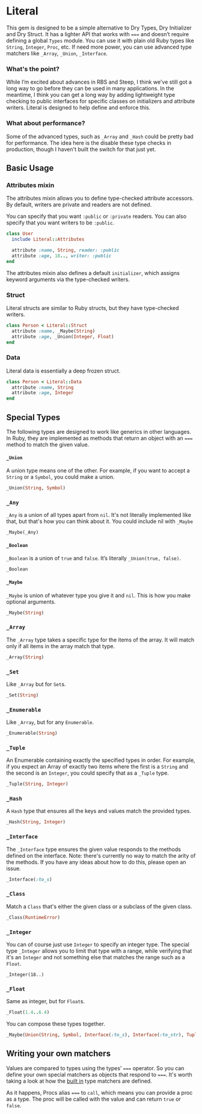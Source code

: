 # Literal

This gem is designed to be a simple alternative to Dry Types, Dry Initializer and Dry Struct. It has a lighter API that works with `===` and doesn’t require defining a global `Types` module. You can use it with plain old Ruby types like `String`, `Integer`, `Proc`, etc. If need more power, you can use advanced type matchers like `_Array`, `_Union`, `_Interface`.

### What's the point?

While I’m excited about advances in RBS and Steep, I think we've still got a long way to go before they can be used in many applications. In the meantime, I think you can get a long way by adding lightweight type checking to public interfaces for specific classes on initializers and attribute writers. Literal is designed to help define and enforce this.

### What about performance?

Some of the advanced types, such as `_Array` and `_Hash` could be pretty bad for performance. The idea here is the disable these type checks in production, though I haven't built the switch for that just yet.

## Basic Usage

### Attributes mixin

The attributes mixin allows you to define type-checked attribute accessors. By default, writers are private and readers are not defined.

You can specify that you want `:public` or `:private` readers. You can also specify that you want writers to be `:public`.

```ruby
class User
  include Literal::Attributes

  attribute :name, String, reader: :public
  attribute :age, 18.., writer: :public
end
```

The attributes mixin also defines a default `initializer`, which assigns keyword arguments via the type-checked writers.

### Struct

Literal structs are similar to Ruby structs, but they have type-checked writers.

```ruby
class Person < Literal::Struct
  attribute :name, _Maybe(String)
  attribute :age, _Union(Integer, Float)
end
```

### Data

Literal data is essentially a deep frozen struct.

```ruby
class Person < Literal::Data
  attribute :name, String
  attribute :age, Integer
end
```

## Special Types

The following types are designed to work like generics in other languages. In Ruby, they are implemented as methods that return an object with an `===` method to match the given value.

#### `_Union`

A union type means one of the other. For example, if you want to accept a `String` or a `Symbol`, you could make a union.

```ruby
_Union(String, Symbol)
```

### `_Any`
`_Any` is a union of all types apart from `nil`. It's not literally implemented like that, but that's how you can think about it. You could include nil with `_Maybe`

```ruby
_Maybe(_Any)
```

#### `_Boolean`

`_Boolean` is a union of `true` and `false`. It’s literally `_Union(true, false)`.

```ruby
_Boolean
```

#### `_Maybe`

`_Maybe` is union of whatever type you give it and `nil`. This is how you make optional arguments.

```ruby
_Maybe(String)
```

### `_Array`

The `_Array` type takes a specific type for the items of the array. It will match only if all items in the array match that type.

```ruby
_Array(String)
```

### `_Set`

Like `_Array` but for `Set`s.

```ruby
_Set(String)
```

### `_Enumerable`

Like `_Array`, but for any `Enumerable`.

```ruby
_Enumerable(String)
```

### `_Tuple`
An Enumerable containing exactly the specified types in order. For example, if you expect an Array of exactly two items where the first is a `String` and the second is an `Integer`, you could specify that as a `_Tuple` type.

```ruby
_Tuple(String, Integer)
```

### `_Hash`

A `Hash` type that ensures all the keys and values match the provided types.

```ruby
_Hash(String, Integer)
```

### `_Interface`
The `_Interface` type ensures the given value responds to the methods defined on the interface. Note: there's currently no way to match the arity of the methods. If you have any ideas about how to do this, please open an issue.

```ruby
_Interface(:to_s)
```

### `_Class`

Match a `Class` that's either the given class or a subclass of the given class.

```ruby
_Class(RuntimeError)
```

### `_Integer`
You can of course just use `Integer` to specify an integer type. The special type `_Integer` allows you to limit that type with a range, while verifying that it's an `Integer` and not something else that matches the range such as a `Float`.

```
_Integer(18..)
```

### `_Float`

Same as integer, but for `Float`s.

```ruby
_Float(1.4..6.4)
```

You can compose these types together.

```ruby
_Maybe(Union(String, Symbol, Interface(:to_s), Interface(:to_str), Tuple(String, Symbol)))
```

## Writing your own matchers

Values are compared to types using the types’ `===` operator. So you can define your own special matchers as objects that respond to `===`. It's worth taking a look at how the [built in](https://github.com/joeldrapper/literal/tree/main/lib/literal/types) type matchers are defined.

As it happens, Procs alias `===` to `call`, which means you can provide a proc as a type. The proc will be called with the value and can return `true` or `false`.
